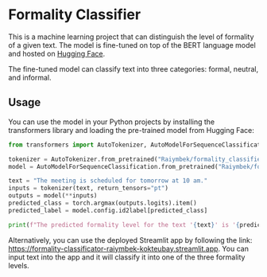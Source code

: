 

# Formality Classifier

This is a machine learning project that can distinguish the level of formality of a given text. The model is fine-tuned on top of the BERT language model and hosted on [Hugging Face](https://huggingface.co/Raiymbek/formality_classifier_bert).

The fine-tuned model can classify text into three categories: formal, neutral, and informal.

## Usage

You can use the model in your Python projects by installing the transformers library and loading the pre-trained model from Hugging Face:

```python
from transformers import AutoTokenizer, AutoModelForSequenceClassification

tokenizer = AutoTokenizer.from_pretrained("Raiymbek/formality_classifier_bert")
model = AutoModelForSequenceClassification.from_pretrained("Raiymbek/formality_classifier_bert")

text = "The meeting is scheduled for tomorrow at 10 am."
inputs = tokenizer(text, return_tensors="pt")
outputs = model(**inputs)
predicted_class = torch.argmax(outputs.logits).item()
predicted_label = model.config.id2label[predicted_class]

print(f"The predicted formality level for the text '{text}' is '{predicted_label}'.")
```

Alternatively, you can use the deployed Streamlit app by following the link: https://formality-classificator-raiymbek-kokteubay.streamlit.app. You can input text into the app and it will classify it into one of the three formality levels.